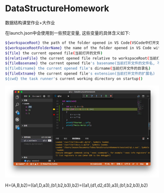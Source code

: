 # DataStructureHomework
 数据结构课堂作业+大作业


在launch.json中会使用到一些预定变量, 这些变量的具体含义如下:

```bash
${workspaceRoot} the path of the folder opened in VS Code(VSCode中打开文件夹的路径)
${workspaceRootFolderName} the name of the folder opened in VS Code without any solidus (/)(VSCode中打开文件夹的路径, 但不包含"/")
${file} the current opened file(当前打开的文件)
${relativeFile} the current opened file relative to workspaceRoot(当前打开的文件,相对于workspaceRoot)
${fileBasename} the current opened file's basename(当前打开文件的文件名, 不含扩展名)
${fileDirname} the current opened file's dirname(当前打开文件的目录名)
${fileExtname} the current opened file's extension(当前打开文件的扩展名)
${cwd} the task runner's current working directory on startup()
```

![](./show.jpeg)


H=(A,B,b2)=((a1,D,a3),(b1,b2,b3),b2)=((a1,(d1,d2,d3),a3),(b1,b2,b3),b2)